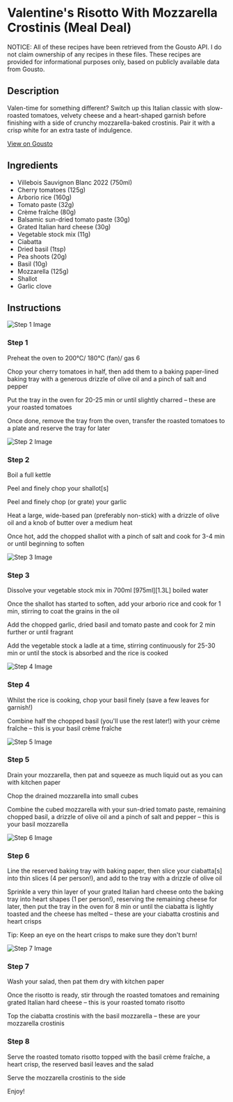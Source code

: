 # Valentine's Risotto With Mozzarella Crostinis (Meal Deal)

NOTICE: All of these recipes have been retrieved from the Gousto API. I do not claim ownership of any recipes in these files. These recipes are provided for informational purposes only, based on publicly available data from Gousto.

## Description

Valen-time for something different? Switch up this Italian classic with slow-roasted tomatoes, velvety cheese and a heart-shaped garnish before finishing with a side of crunchy mozzarella-baked crostinis. Pair it with a crisp white for an extra taste of indulgence.

[View on Gousto](https://www.gousto.co.uk/recipes/cookbook/valentines-risotto-with-mozzarella-crostinis-bundle)

## Ingredients

- Villebois Sauvignon Blanc 2022 (750ml)
- Cherry tomatoes (125g)
- Arborio rice (160g)
- Tomato paste (32g)
- Crème fraîche (80g)
- Balsamic sun-dried tomato paste (30g)
- Grated Italian hard cheese (30g)
- Vegetable stock mix (11g)
- Ciabatta
- Dried basil (1tsp)
- Pea shoots (20g)
- Basil (10g)
- Mozzarella (125g)
- Shallot
- Garlic clove

## Instructions

![Step 1 Image](https://production-media.gousto.co.uk/cms/recipe-step-image/step-1-1706005274983-x200.jpg)

### Step 1

Preheat the oven to 200°C/ 180°C (fan)/ gas 6

Chop your cherry tomatoes in half, then add them to a baking paper-lined baking tray with a generous drizzle of olive oil and a pinch of salt and pepper

Put the tray in the oven for 20-25 min or until slightly charred – these are your roasted tomatoes

Once done, remove the tray from the oven, transfer the roasted tomatoes to a plate and reserve the tray for later

![Step 2 Image](https://production-media.gousto.co.uk/cms/recipe-step-image/step-2-1706005278946-x200.jpg)

### Step 2

Boil a full kettle

Peel and finely chop your shallot[s]

Peel and finely chop (or grate) your garlic

Heat a large, wide-based pan (preferably non-stick) with a drizzle of olive oil and a knob of butter over a medium heat

Once hot, add the chopped shallot with a pinch of salt and cook for 3-4 min or until beginning to soften

![Step 3 Image](https://production-media.gousto.co.uk/cms/recipe-step-image/step-3-1706005283747-x200.jpg)

### Step 3

Dissolve your vegetable stock mix in 700ml <span class="text-purple">[975ml]</span><span class="text-danger">[1.3L]</span> boiled water

Once the shallot has started to soften, add your arborio rice and cook for 1 min, stirring to coat the grains in the oil

Add the chopped garlic, dried basil and tomato paste and cook for 2 min further or until fragrant

Add the vegetable stock a ladle at a time, stirring continuously for 25-30 min or until the stock is absorbed and the rice is cooked

![Step 4 Image](https://production-media.gousto.co.uk/cms/recipe-step-image/step-4-1706005286686-x200.jpg)

### Step 4

Whilst the rice is cooking, chop your basil finely (save a few leaves for garnish!)

Combine half the chopped basil (you'll use the rest later!) with your crème fraîche – this is your basil crème fraîche

![Step 5 Image](https://production-media.gousto.co.uk/cms/recipe-step-image/step-5-1706005289338-x200.jpg)

### Step 5

Drain your mozzarella, then pat and squeeze as much liquid out as you can with kitchen paper

Chop the drained mozzarella into small cubes

Combine the cubed mozzarella with your sun-dried tomato paste, remaining chopped basil, a drizzle of olive oil and a pinch of salt and pepper – this is your basil mozzarella

![Step 6 Image](https://production-media.gousto.co.uk/cms/recipe-step-image/step-6-1706005292162-x200.jpg)

### Step 6

Line the reserved baking tray with baking paper, then slice your ciabatta[s] into thin slices (4 per person!), and add to the tray with a drizzle of olive oil

Sprinkle a very thin layer of your grated Italian hard cheese onto the baking tray into heart shapes (1 per person!), reserving the remaining cheese for later, then put the tray in the oven for 8 min or until the ciabatta is lightly toasted and the cheese has melted – these are your ciabatta crostinis and heart crisps

Tip: Keep an eye on the heart crisps to make sure they don't burn!

![Step 7 Image](https://production-media.gousto.co.uk/cms/recipe-step-image/step-7-1706005295205-x200.jpg)

### Step 7

Wash your salad, then pat them dry with kitchen paper

Once the risotto is ready, stir through the roasted tomatoes and remaining grated Italian hard cheese – this is your roasted tomato risotto

Top the ciabatta crostinis with the basil mozzarella – these are your mozzarella crostinis

### Step 8

Serve the roasted tomato risotto topped with the basil crème fraîche, a heart crisp, the reserved basil leaves and the salad 

Serve the mozzarella crostinis to the side

Enjoy!

